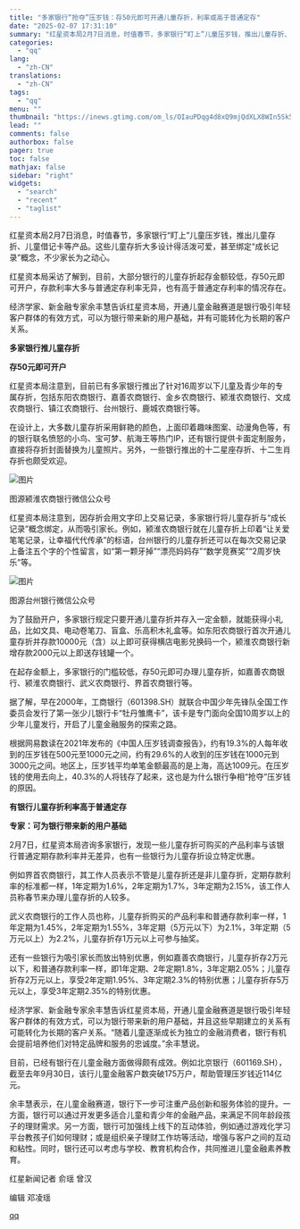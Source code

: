 ```yaml
---
title: "多家银行“抢夺”压岁钱：存50元即可开通儿童存折，利率或高于普通定存"
date: "2025-02-07 17:31:10"
summary: "红星资本局2月7日消息，时值春节，多家银行“盯上”儿童压岁钱，推出儿童存折、儿童借记卡等产品。这些儿..."
categories:
  - "qq"
lang:
  - "zh-CN"
translations:
  - "zh-CN"
tags:
  - "qq"
menu: ""
thumbnail: "https://inews.gtimg.com/om_ls/OIauPDqg4d8xQ9mjQdXLX8WIn5Sk5G-KSwDX5_U51apNkAA_640360/0"
lead: ""
comments: false
authorbox: false
pager: true
toc: false
mathjax: false
sidebar: "right"
widgets:
  - "search"
  - "recent"
  - "taglist"
---
```


红星资本局2月7日消息，时值春节，多家银行“盯上”儿童压岁钱，推出儿童存折、儿童借记卡等产品。这些儿童存折大多设计得活泼可爱，甚至绑定“成长记录”概念，不少家长为之动心。

红星资本局采访了解到，目前，大部分银行的儿童存折起存金额较低，存50元即可开户，存款利率大多与普通定存利率无异，也有高于普通定存利率的情况存在。

经济学家、新金融专家余丰慧告诉红星资本局，开通儿童金融赛道是银行吸引年轻客户群体的有效方式，可以为银行带来新的用户基础，并有可能转化为长期的客户关系。

**多家银行推儿童存折**

**存50元即可开户**

红星资本局注意到，目前已有多家银行推出了针对16周岁以下儿童及青少年的专属存折，包括东阳农商银行、嘉善农商银行、金乡农商银行、颍淮农商银行、文成农商银行、镇江农商银行、台州银行、鹿城农商银行等。

在设计上，大多数儿童存折采用鲜艳的颜色，上面印着趣味图案、动漫角色等，有的银行联名愤怒的小鸟、宝可梦、航海王等热门IP，还有银行提供卡面定制服务，直接将存折封面替换为儿童照片。另外，一些银行推出的十二星座存折、十二生肖存折也颇受欢迎。

![图片](https://inews.gtimg.com/om_bt/ORnUlm9bu3a3ITABIiyni1blWXKjvK9csWo--JxX-01UYAA/641)

图源颍淮农商银行微信公众号

红星资本局注意到，因存折会用文字印上交易记录，多家银行将儿童存折与“成长记录”概念绑定，从而吸引家长。例如，颍淮农商银行就在儿童存折上印着“让关爱笔笔记录，让幸福代代传承”的标语，台州银行的儿童存折还可以在每次交易记录上备注五个字的个性留言，如“第一颗牙掉”“漂亮妈妈存”“数学竞赛奖”“2周岁快乐”等。

![图片](https://inews.gtimg.com/om_bt/OXOOEyc07VN_32eHBfBuImbYjvpEQgS5PO_P_JKjUGB3AAA/641)

图源台州银行微信公众号  


为了鼓励开户，多家银行规定只要开通儿童存折并存入一定金额，就能获得小礼品，比如文具、电动卷笔刀、盲盒、乐高积木礼盒等。如东阳农商银行首次开通儿童存折并存款10000元（含）以上即可获得横店电影兑换码一个，颍淮农商银行新增存款2000元以上即送存钱罐一个。

在起存金额上，多家银行的门槛较低，存50元即可办理儿童存折，如嘉善农商银行、颍淮农商银行、武义农商银行、界首农商银行等。

据了解，早在2000年，工商银行（601398.SH）就联合中国少年先锋队全国工作委员会发行了第一张少儿银行卡“牡丹雏鹰卡”，该卡是专门面向全国10周岁以上的少年儿童发行，开启了儿童金融服务的探索之路。

根据网易数读在2021年发布的《中国人压岁钱调查报告》，约有19.3%的人每年收到的压岁钱在500元至1000元之间，约有29.6%的人收到的压岁钱在1000元到3000元之间。地区上，压岁钱平均单笔金额最高的是上海，高达1009元。在压岁钱的使用去向上，40.3%的人将钱存了起来，这也是为什么银行争相“抢夺”压岁钱的原因。

**有银行儿童存折利率高于普通定存**

**专家：可为银行带来新的用户基础**

2月7日，红星资本局咨询多家银行，发现一些儿童存折可购买的产品利率与该银行普通定期存款利率并无差异，也有一些银行为儿童存折设立特定优惠。

例如界首农商银行，其工作人员表示不管是儿童存折还是非儿童存折，定期存款利率的标准都一样，1年定期为1.6%，2年定期为1.7%，3年定期为2.15%，该工作人员称春节来办理儿童存折的人较多。

武义农商银行的工作人员也称，儿童存折购买的产品利率和普通存款利率一样，1年定期为1.45%，2年定期为1.55%，3年定期（5万元以下）为2.1%，3年定期（5万元以上）为2.2%，儿童存折存1万元以上可参与抽奖。

还有一些银行为吸引家长而放出特别优惠，例如嘉善农商银行，儿童存折存2万元以下，和普通存款利率一样，即1年定期、2年定期1.8%，3年定期2.05%；儿童存折存2万元以上，享受2年定期1.95%、3年定期2.3%的特别优惠；儿童存折存5万元以上，享受3年定期2.35%的特别优惠。

经济学家、新金融专家余丰慧告诉红星资本局，开通儿童金融赛道是银行吸引年轻客户群体的有效方式，可以为银行带来新的用户基础，并且这些早期建立的关系有可能转化为长期的客户关系。“随着儿童逐渐成长为独立的金融消费者，银行有机会提前培养他们对特定品牌和服务的忠诚度。”余丰慧说。

目前，已经有银行在儿童金融方面做得颇有成效。例如北京银行（601169.SH），截至去年9月30日，该行儿童金融客户数突破175万户，帮助管理压岁钱近114亿元。

余丰慧表示，在儿童金融赛道，银行下一步可注重产品创新和服务体验的提升。一方面，银行可以通过开发更多适合儿童和青少年的金融产品，来满足不同年龄段孩子的理财需求。另一方面，银行可加强线上线下的互动体验，例如通过游戏化学习平台教孩子们如何理财；或是组织亲子理财工作坊等活动，增强与客户之间的互动和粘性。同时，银行还可以考虑与学校、教育机构合作，共同推进儿童金融素养教育。

红星新闻记者 俞瑶 曾汉

编辑 邓凌瑶

[qq](https://new.qq.com/rain/a/20250207A06UAO00)
